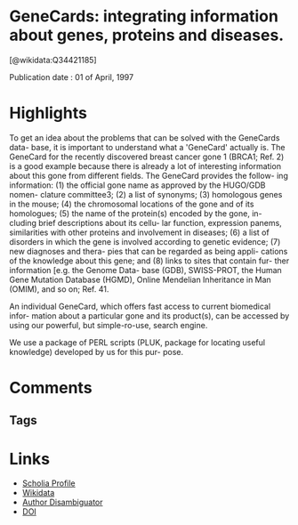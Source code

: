 
GeneCards: integrating information about genes, proteins and diseases.
======================================================================
  
  [@wikidata:Q34421185]  
  
Publication date : 01 of April, 1997  

# Highlights

To get an idea about the problems that
can be solved with the GeneCards data-
base, it is important to understand what a
'GeneCard' actually is. The GeneCard for
the recently discovered breast cancer gone
1 (BRCA1; Ref. 2) is a good example
because there is already a lot of interesting
information about this gone from different
fields. The GeneCard provides the follow-
ing information: (1) the official gone name
as approved by the HUGO/GDB nomen-
clature committee3; (2) a list of synonyms;
(3) homologous genes in the mouse;
(4) the chromosomal locations of the gone
and of its homologues; (5) the name of
the protein(s) encoded by the gone, in-
cluding brief descriptions about its cellu-
lar function, expression panems, similarities
with other proteins and involvement in
diseases; (6) a list of disorders in which
the gene is involved according to genetic
evidence; (7) new diagnoses and thera-
pies that can be regarded as being appli-
cations of the knowledge about this gene;
and (8) links to sites that contain fur-
ther information [e.g. the Genome Data-
base (GDB), SWISS-PROT, the Human
Gene Mutation Database (HGMD), Online
Mendelian Inheritance in Man (OMIM),
and so on; Ref. 41.


An individual GeneCard, which offers
fast access to current biomedical infor-
mation about a particular gone and its
product(s), can be accessed by using our
powerful, but simple-ro-use, search engine.

We use a package of PERL
scripts (PLUK, package for locating useful
knowledge) developed by us for this pur-
pose.





# Comments

## Tags

# Links
  
 * [Scholia Profile](https://scholia.toolforge.org/work/Q34421185)  
 * [Wikidata](https://www.wikidata.org/wiki/Q34421185)  
 * [Author Disambiguator](https://author-disambiguator.toolforge.org/work_item_oauth.php?id=Q34421185&batch_id=&match=1&author_list_id=&doit=Get+author+links+for+work)  
 * [DOI](https://doi.org/10.1016/S0168-9525(97)01103-7)  
